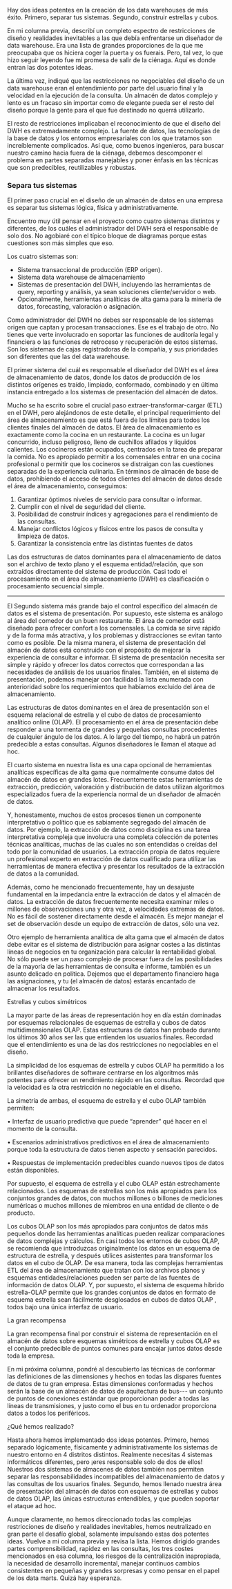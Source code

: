 ﻿---
UniqueId: dvYbjoFOOP
Title: Dos ideas potentes
Url: article/dos-ideas-potentes.html
Section: "Artículos"
Date: 2016-10-28T00:56:35.8899365+02:00
Description: xxx

---
Hay dos ideas potentes en la creación de los data warehouses de más éxito. Primero, separar tus sistemas. Segundo, construir estrellas y cubos.

En mi columna previa, describí un completo espectro de restricciones de diseño y realidades inevitables a las que debía enfrentarse un diseñador de data warehouse. Era una lista de grandes proporciones de la que me preocupaba que os hiciera coger la puerta y os fuerais. Pero, tal vez, lo que hizo seguir leyendo fue mi promesa de salir de la ciénaga. Aquí es donde entran las dos potentes ideas.

La última vez, indiqué que las restricciones no negociables del diseño de un data warehouse eran el entendimiento por parte del usuario final y la velocidad en la ejecución de la consulta. Un almacén de datos complejo y lento es un fracaso sin importar como de elegante pueda ser el resto del diseño porque la gente para el que fue destinado no querrá utilizarlo.

El resto de restricciones implicaban el reconocimiento de que el diseño del DWH es extremadamente complejo. La fuente de datos, las tecnologías de la base de datos y los entornos empresariales con los que tratamos son increíblemente complicados. Así que, como buenos ingenieros, para buscar nuestro camino hacia fuera de la ciénaga, debemos descomponer el problema en partes separadas manejables y poner énfasis en las técnicas que son predecibles, reutilizables y robustas.

### Separa tus sistemas

El primer paso crucial en el diseño de un almacén de datos en una empresa es separar tus sistemas lógica, física y administrativamente.

Encuentro muy útil pensar en el proyecto como cuatro sistemas distintos y diferentes, de los cuáles el administrador del DWH será el responsable de solo dos. No agobiaré con el típico bloque de diagramas porque estas cuestiones son más simples que eso.

Los cuatro sistemas son:

- Sistema transaccional de producción (ERP origen).
- Sistema data warehouse de almacenamiento
- Sistemas de presentación del DWH, incluyendo las herramientas de query, reporting y análisis, ya sean soluciones cliente/servidor o web.
- Opcionalmente, herramientas analíticas  de alta gama para la minería de datos, forecasting, valoración o asignación.

Como administrador del DWH no debes ser responsable de los sistemas origen que captan y procesan transacciones. Ese es el trabajo de otro. No tienes que verte involucrado en soportar las funciones de auditoría legal y financiera o las funciones de retroceso y recuperación de estos sistemas. Son los sistemas de cajas registradoras de la compañía, y sus prioridades son diferentes que las del data warehouse.

El primer sistema del cuál es responsable el diseñador del DWH es el área de almacenamiento de datos, donde los datos de producción de los distintos orígenes  es traído, limpiado, conformado, combinado y en última instancia entregado  a los sistemas de presentación del almacén de datos. 

Mucho se ha escrito sobre el crucial paso extraer-transformar-cargar (ETL) en el DWH, pero  alejándonos de este detalle, el principal requerimiento del área de almacenamiento es que está fuera de los límites para todos los clientes finales del almacén de datos. El área de almacenamiento es exactamente como la cocina en un restaurante. La cocina es un lugar concurrido, incluso peligroso, lleno de cuchillos afilados y líquidos calientes. Los cocineros están ocupados, centrados en la tarea de preparar la comida. No es apropiado permitir a los comensales entrar en una cocina profesional o permitir que los cocineros se distraigan con las cuestiones separadas de la experiencia culinaria. En términos de almacén de base de datos, prohibiendo el acceso de todos clientes del almacén de datos desde el área de almacenamiento, conseguimos:

1. Garantizar óptimos niveles de servicio para consultar o informar.
2. Cumplir con el nivel de seguridad del cliente.
3. Posibilidad de  construir índices y agregaciones  para el rendimiento de las consultas.
4. Manejar conflictos lógicos y físicos entre los pasos de consulta y limpieza de datos.
5. Garantizar la consistencia entre las distintas fuentes de datos

Las dos estructuras de datos dominantes para el almacenamiento de datos son el archivo de texto plano y el esquema entidad/relación, que son extraídos  directamente del sistema de producción. Casi todo el procesamiento en el área de almacenamiento (DWH) es clasificación o procesamiento secuencial simple.

---



El Segundo sistema más grande bajo el control específico del almacén de datos es el sistema de presentación. Por supuesto, este sistema es análogo al área del comedor de un buen restaurante. El área de comedor está diseñado para ofrecer confort a los comensales. La comida se sirve rápido y de la forma más atractiva, y los problemas y distracciones se evitan tanto como es posible. De la misma manera, el sistema de presentación del almacén de datos está construido con el propósito de mejorar la experiencia de consultar e informar. El sistema de presentación necesita ser simple y rápido y ofrecer los datos correctos que correspondan a las necesidades de análisis de los usuarios finales. También, en el sistema de presentación, podemos manejar con facilidad la lista enumerada con anterioridad sobre los requerimientos que habíamos excluido del área de almacenamiento.

Las estructuras de datos dominantes en el área de presentación son el esquema relacional de estrella y el cubo de datos de procesamiento analítico online (OLAP). El procesamiento en el área de presentación debe responder a una tormenta de grandes y pequeñas consultas procedentes de cualquier ángulo de los datos. A lo largo del tiempo, no habrá un patrón predecible a estas consultas. Algunos diseñadores le llaman el ataque ad hoc.

El cuarto sistema en nuestra lista es una capa opcional de herramientas analíticas específicas de alta gama que normalmente consume datos del almacén de datos en grandes lotes. Frecuentemente estas herramientas de extracción, predicción, valoración y distribución de datos utilizan algoritmos especializados fuera de la experiencia normal de un diseñador de almacén de datos.

Y, honestamente, muchos de estos procesos tienen un componente interpretativo o político que es sabiamente segregado del almacén de datos. Por ejemplo, la extracción de datos como disciplina es una tarea interpretativa compleja que involucra una completa colección de potentes técnicas analíticas, muchas de las cuales no son entendidas o creídas del todo por la comunidad de usuarios. La extracción propia de datos requiere un profesional experto en extracción de datos cualificado para utilizar las herramientas de manera efectiva y presentar los resultados de la extracción de datos a la comunidad.

Además, como he mencionado frecuentemente, hay un desajuste fundamental en la impedancia entre la extracción de datos y el almacén de datos. La extracción de datos frecuentemente necesita  examinar miles o millones de observaciones una y otra vez, a velocidades extremas de datos. No es fácil de sostener directamente desde el almacén. Es mejor manejar el set de observación desde un equipo de extracción de datos, sólo una vez.

Otro ejemplo de herramienta analítica de alta gama que el almacén de datos debe evitar es el sistema de  distribución para asignar costes a las distintas líneas de negocios en tu organización para calcular la rentabilidad global. No sólo puede ser un paso complejo de procesar fuera de las posibilidades de la mayoría de las herramientas de consulta e informe, también es un asunto delicado en política. Dejemos que el departamento financiero haga las asignaciones, y tu (el almacén de datos) estarás encantado de almacenar los resultados.



Estrellas y cubos simétricos 



La mayor parte de las áreas de representación hoy en día están dominadas por esquemas relacionales de esquemas de estrella y cubos de datos multidimensionales OLAP. Estas estructuras de datos han probado durante los  últimos 30 años ser las que entienden los usuarios finales. Recordad que el entendimiento es una de las dos restricciones no negociables en el diseño.

La simplicidad de los esquemas de estrella y cubos OLAP ha permitido a los brillantes diseñadores de software centrarse en los algoritmos más potentes para ofrecer un rendimiento rápido en las consultas. Recordad que la velocidad es la otra restricción no negociable en el diseño.

La simetría de ambas, el esquema de estrella y el cubo OLAP también permiten:

•	Interfaz de usuario predictiva que puede “aprender” qué hacer en el momento de la consulta.

•	Escenarios administrativos predictivos en el área de almacenamiento porque toda la estructura de datos tienen aspecto y sensación parecidos.

•	Respuestas de implementación predecibles cuando nuevos tipos de datos están disponibles.



Por supuesto, el esquema de estrella y el cubo OLAP están estrechamente relacionados. Los esquemas de estrellas son los más apropiados para los conjuntos grandes de datos, con muchos millones o billones de mediciones numéricas o muchos millones de miembros en una entidad de cliente o de producto.

Los cubos OLAP son los más apropiados para conjuntos de datos más pequeños donde las herramientas analíticas pueden realizar comparaciones de datos complejas y cálculos. En casi todos los entornos de cubos OLAP, se recomienda que introduzcas originalmente los datos en un esquema de estructura de estrella, y después utilices asistentes para transformar los datos en el cubo de OLAP. De esa manera, toda las complejas herramientas ETL del área de almacenamiento que tratan con los archivos planos y esquemas entidades/relaciones pueden ser parte de las fuentes de información de datos OLAP.  Y, por supuesto, el sistema de esquema híbrido estrella-OLAP permite que los grandes conjuntos de datos en formato de esquema estrella sean fácilmente desglosados en cubos de datos OLAP , todos bajo una única interfaz de usuario.











La gran recompensa

La gran recompensa final por construir  el sistema de representación en el almacén de datos sobre esquemas simétricos de estrella y cubos OLAP es el conjunto predecible de puntos comunes para encajar juntos datos desde toda la empresa.

En mi próxima columna, pondré al descubierto las técnicas de conformar las definiciones de las dimensiones y hechos en todas las dispares fuentes de datos de tu gran empresa.  Estas dimensiones conformadas y hechos serán la base de un almacén de datos de aquitectura de bus--- un conjunto de puntos de conexiones estándar que proporcionan poder a todas las líneas de transmisiones, y justo como el bus en tu ordenador proporciona datos a todos los periféricos. 

¿Qué hemos realizado?

Hasta ahora hemos implementado dos ideas potentes. Primero, hemos separado lógicamente, físicamente y administrativamente los sistemas de nuestro entorno en 4 distritos distintos. Realmente necesitas 4 sistemas informáticos diferentes, pero ¡eres responsable solo de dos de ellos! Nuestros dos sistemas de almacenes de datos también nos permiten separar las responsabilidades incompatibles del almacenamiento de datos y las consultas de los usuarios finales. Segundo, hemos llenado nuestra área de presentación del almacén de datos con esquemas de estrellas y cubos de datos OLAP, las únicas estructuras entendibles, y que pueden soportar el ataque ad hoc.

Aunque claramente, no hemos direccionado todas las  complejas restricciones de diseño y realidades inevitables, hemos neutralizado en gran parte el desafío global, solamente impulsando estas dos potentes ideas. Vuelve a mi columna previa y revisa la lista. Hemos dirigido grandes partes comprensibilidad, rapidez en las consultas, los tres costes mencionados en esa columna, los riesgos de la centralización inapropiada, la necesidad de desarrollo incremental, manejar continuos cambios consistentes en pequeñas y grandes sorpresas y como pensar en el papel de los data marts. Quizá hay esperanza.